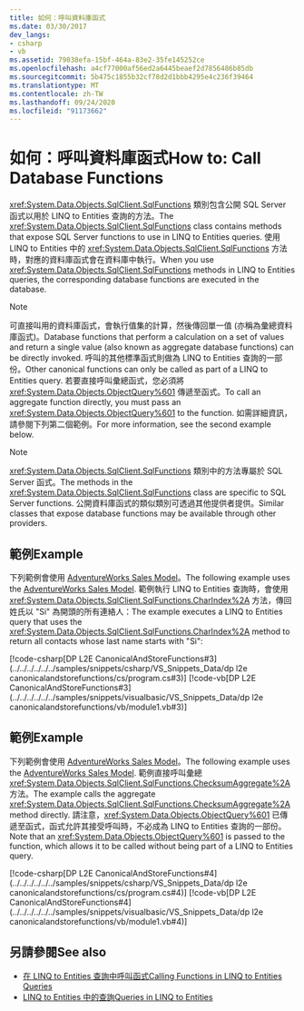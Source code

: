 ```yaml
---
title: 如何：呼叫資料庫函式
ms.date: 03/30/2017
dev_langs:
- csharp
- vb
ms.assetid: 79038efa-15bf-464a-83e2-35fe145252ce
ms.openlocfilehash: a4cf77000af56ed2a6445beaef2d7856486b85db
ms.sourcegitcommit: 5b475c1855b32cf78d2d1bbb4295e4c236f39464
ms.translationtype: MT
ms.contentlocale: zh-TW
ms.lasthandoff: 09/24/2020
ms.locfileid: "91173662"
---
```

# <a name="how-to-call-database-functions"></a><span data-ttu-id="646fd-102">如何：呼叫資料庫函式</span><span class="sxs-lookup"><span data-stu-id="646fd-102">How to: Call Database Functions</span></span>

<span data-ttu-id="646fd-103"><xref:System.Data.Objects.SqlClient.SqlFunctions> 類別包含公開 SQL Server 函式以用於 LINQ to Entities 查詢的方法。</span><span class="sxs-lookup"><span data-stu-id="646fd-103">The <xref:System.Data.Objects.SqlClient.SqlFunctions> class contains methods that expose SQL Server functions to use in LINQ to Entities queries.</span></span> <span data-ttu-id="646fd-104">使用 LINQ to Entities 中的 <xref:System.Data.Objects.SqlClient.SqlFunctions> 方法時，對應的資料庫函式會在資料庫中執行。</span><span class="sxs-lookup"><span data-stu-id="646fd-104">When you use <xref:System.Data.Objects.SqlClient.SqlFunctions> methods in LINQ to Entities queries, the corresponding database functions are executed in the database.</span></span>  
  
> [!NOTE]
> <span data-ttu-id="646fd-105">可直接叫用的資料庫函式，會執行值集的計算，然後傳回單一值 (亦稱為彙總資料庫函式)。</span><span class="sxs-lookup"><span data-stu-id="646fd-105">Database functions that perform a calculation on a set of values and return a single value (also known as aggregate database functions) can be directly invoked.</span></span> <span data-ttu-id="646fd-106">呼叫的其他標準函式則做為 LINQ to Entities 查詢的一部份。</span><span class="sxs-lookup"><span data-stu-id="646fd-106">Other canonical functions can only be called as part of a LINQ to Entities query.</span></span> <span data-ttu-id="646fd-107">若要直接呼叫彙總函式，您必須將 <xref:System.Data.Objects.ObjectQuery%601> 傳遞至函式。</span><span class="sxs-lookup"><span data-stu-id="646fd-107">To call an aggregate function directly, you must pass an <xref:System.Data.Objects.ObjectQuery%601> to the function.</span></span> <span data-ttu-id="646fd-108">如需詳細資訊，請參閱下列第二個範例。</span><span class="sxs-lookup"><span data-stu-id="646fd-108">For more information, see the second example below.</span></span>  
  
> [!NOTE]
> <span data-ttu-id="646fd-109"><xref:System.Data.Objects.SqlClient.SqlFunctions> 類別中的方法專屬於 SQL Server 函式。</span><span class="sxs-lookup"><span data-stu-id="646fd-109">The methods in the <xref:System.Data.Objects.SqlClient.SqlFunctions> class are specific to SQL Server functions.</span></span> <span data-ttu-id="646fd-110">公開資料庫函式的類似類別可透過其他提供者提供。</span><span class="sxs-lookup"><span data-stu-id="646fd-110">Similar classes that expose database functions may be available through other providers.</span></span>  
  
## <a name="example"></a><span data-ttu-id="646fd-111">範例</span><span class="sxs-lookup"><span data-stu-id="646fd-111">Example</span></span>  

 <span data-ttu-id="646fd-112">下列範例會使用 [AdventureWorks Sales Model](https://github.com/Microsoft/sql-server-samples/releases/tag/adventureworks)。</span><span class="sxs-lookup"><span data-stu-id="646fd-112">The following example uses the [AdventureWorks Sales Model](https://github.com/Microsoft/sql-server-samples/releases/tag/adventureworks).</span></span> <span data-ttu-id="646fd-113">範例執行 LINQ to Entities 查詢時，會使用 <xref:System.Data.Objects.SqlClient.SqlFunctions.CharIndex%2A> 方法，傳回姓氏以 "Si" 為開頭的所有連絡人：</span><span class="sxs-lookup"><span data-stu-id="646fd-113">The example executes a LINQ to Entities query that uses the <xref:System.Data.Objects.SqlClient.SqlFunctions.CharIndex%2A> method to return all contacts whose last name starts with "Si":</span></span>  
  
 [!code-csharp[DP L2E CanonicalAndStoreFunctions#3](../../../../../../samples/snippets/csharp/VS_Snippets_Data/dp l2e canonicalandstorefunctions/cs/program.cs#3)]
 [!code-vb[DP L2E CanonicalAndStoreFunctions#3](../../../../../../samples/snippets/visualbasic/VS_Snippets_Data/dp l2e canonicalandstorefunctions/vb/module1.vb#3)]  
  
## <a name="example"></a><span data-ttu-id="646fd-114">範例</span><span class="sxs-lookup"><span data-stu-id="646fd-114">Example</span></span>  

 <span data-ttu-id="646fd-115">下列範例會使用 [AdventureWorks Sales Model](https://github.com/Microsoft/sql-server-samples/releases/tag/adventureworks)。</span><span class="sxs-lookup"><span data-stu-id="646fd-115">The following example uses the [AdventureWorks Sales Model](https://github.com/Microsoft/sql-server-samples/releases/tag/adventureworks).</span></span> <span data-ttu-id="646fd-116">範例直接呼叫彙總 <xref:System.Data.Objects.SqlClient.SqlFunctions.ChecksumAggregate%2A> 方法。</span><span class="sxs-lookup"><span data-stu-id="646fd-116">The example calls the aggregate <xref:System.Data.Objects.SqlClient.SqlFunctions.ChecksumAggregate%2A> method directly.</span></span> <span data-ttu-id="646fd-117">請注意，<xref:System.Data.Objects.ObjectQuery%601> 已傳遞至函式，函式允許其接受呼叫時，不必成為 LINQ to Entities 查詢的一部份。</span><span class="sxs-lookup"><span data-stu-id="646fd-117">Note that an <xref:System.Data.Objects.ObjectQuery%601> is passed to the function, which allows it to be called without being part of a LINQ to Entities query.</span></span>  
  
 [!code-csharp[DP L2E CanonicalAndStoreFunctions#4](../../../../../../samples/snippets/csharp/VS_Snippets_Data/dp l2e canonicalandstorefunctions/cs/program.cs#4)]
 [!code-vb[DP L2E CanonicalAndStoreFunctions#4](../../../../../../samples/snippets/visualbasic/VS_Snippets_Data/dp l2e canonicalandstorefunctions/vb/module1.vb#4)]  
  
## <a name="see-also"></a><span data-ttu-id="646fd-118">另請參閱</span><span class="sxs-lookup"><span data-stu-id="646fd-118">See also</span></span>

- [<span data-ttu-id="646fd-119">在 LINQ to Entities 查詢中呼叫函式</span><span class="sxs-lookup"><span data-stu-id="646fd-119">Calling Functions in LINQ to Entities Queries</span></span>](calling-functions-in-linq-to-entities-queries.md)
- [<span data-ttu-id="646fd-120">LINQ to Entities 中的查詢</span><span class="sxs-lookup"><span data-stu-id="646fd-120">Queries in LINQ to Entities</span></span>](queries-in-linq-to-entities.md)
